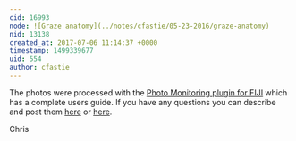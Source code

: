 ```yaml
---
cid: 16993
node: ![Graze anatomy](../notes/cfastie/05-23-2016/graze-anatomy)
nid: 13138
created_at: 2017-07-06 11:14:37 +0000
timestamp: 1499339677
uid: 554
author: cfastie
---
```


The photos were processed with the [Photo Monitoring plugin for FIJI](https://github.com/nedhorning/PhotoMonitoringPlugin) which has a complete users guide. If you have any questions you can describe and post them [here](https://publiclab.org/questions/new?template=question&tags=question:general,near-infrared-camera,ndvi,imagej,infragram,infrared-photography,ndvi-calibrate,midopt,response:12092) or [here](https://groups.google.com/forum/#!forum/plots-infrared).

Chris